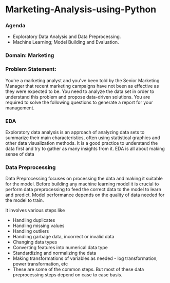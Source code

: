 # Marketing-Analysis-using-Python

### Agenda

- Exploratory Data Analysis and Data Preprocessing.
- Machine Learning; Model Building and Evaluation.

### Domain: Marketing

### Problem Statement:
  You're a marketing analyst and you've been told by the Senior Marketing Manager that recent marketing campaigns have not been as effective as they were expected to be. You need to 
  analyze the data set in order to understand this problem and propose data-driven solutions. You are required to solve the following questions to generate a report for your management.

### EDA
Exploratory data analysis is an approach of analyzing data sets to summarize their main characteristics, often using statistical graphics and other data visualization methods.
It is a good practice to understand the data first and try to gather as many insights from it. EDA is all about making sense of data
### Data Preprocessing
Data Preprocessing focuses on processing the data and making it suitable for the model.
Before building any machine learning model it is crucial to perform data preprocessing to feed the correct data to the model to learn and predict. Model performance depends on the quality of data needed for the model to train.

It involves various steps like
- Handling duplicates
- Handling missing values
- Handling outliers
- Handling garbage data, incorrect or invalid data
- Changing data types
- Converting features into numerical data type
- Standardizing and normalizing the data
- Making transformations of variables as needed - log transformation, power transformation, etc
- These are some of the common steps. But most of these data preprocessing steps depend on case to case basis.  
